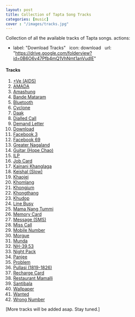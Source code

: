 ```yaml
---
layout: post
title: Collection of Tapta Song Tracks
categories: [music]
cover : "/images/tracks.jpg"
---
```


Collection of all the available tracks of Tapta songs. 
actions:
  - label: "Download Tracks"
    icon: download
    url: "https://drive.google.com/folderview?id=0B6O6v47Pfb4mQ1VhNmt1anVudlE"

#### Tracks 
1. [+Ve (AIDS)](https://drive.google.com/file/d/0B6O6v47Pfb4mNml2cGM2VTFwU0U/view?usp=drivesdk)
2. [AMADA](https://drive.google.com/file/d/0B6O6v47Pfb4mMFFJYk85V05sWUk/view?usp=drivesdk)
3. [Amashung](https://drive.google.com/file/d/0B6O6v47Pfb4mVWZaLWRVVXZxMzA/view?usp=drivesdk)
4. [Bande Mataram](https://drive.google.com/file/d/0B6O6v47Pfb4meERRb0tCLWN2M2c/view?usp=drivesdk)
5. [Bluetooth](https://drive.google.com/file/d/0B6O6v47Pfb4mbEw5WUJ3NnVZajg/view?usp=drivesdk)
6. [Cyclone](https://drive.google.com/file/d/0B6O6v47Pfb4ma3gzZlU2djVtcFE/view?usp=drivesdk)
7. [Daak](https://drive.google.com/file/d/0B6O6v47Pfb4mRTZVbnZMMnp0SG8/view?usp=drivesdk)
8. [Dialled Call](https://drive.google.com/file/d/0B6O6v47Pfb4mY091YXk4WC1SOFk/view?usp=drivesdk)
9. [Demand Letter](https://drive.google.com/file/d/0B6O6v47Pfb4mMTdFU2VJckJ2SVE/view?usp=drivesdk)
10. [Download](https://drive.google.com/file/d/0B6O6v47Pfb4mUnd2NmxPZ2Q1S1E/view?usp=drivesdk)
11. [Facebook 3](https://drive.google.com/file/d/0B6O6v47Pfb4mZi1XbWhyMkp0bDA/view?usp=drivesdk)
12. [Facebook 69](https://drive.google.com/file/d/0B6O6v47Pfb4mTEloempaSEtQdEE/view?usp=drivesdk)
13. [Greater Nagaland](https://drive.google.com/file/d/0B6O6v47Pfb4mTXlacHh5UHdDUWM/view?usp=drivesdk)
14. [Guitar (Hope Chao)](https://drive.google.com/file/d/0B6O6v47Pfb4mUnJnX3BuYzBZMlU/view?usp=drivesdk)
15. [ILP](https://drive.google.com/file/d/0B6O6v47Pfb4mSE5BRm9wWUpGQ3M/view?usp=drivesdk)
16. [Job Card](https://drive.google.com/file/d/0B6O6v47Pfb4mQUFLMHByU1h0ODA/view?usp=drivesdk)
17. [Kainani Khanglaga](https://drive.google.com/file/d/0B6O6v47Pfb4mVGsxYmNhNDVBdms/view?usp=drivesdk)
18. [Keishal (Slow)](https://drive.google.com/file/d/0B6O6v47Pfb4mczRNa0NSUEtYTDQ/view?usp=drivesdk)
19. [Khaojei](https://drive.google.com/file/d/0B6O6v47Pfb4mcWJURmh5R3NVdlk/view?usp=drivesdk)
20. [Khomlang](https://drive.google.com/file/d/0B6O6v47Pfb4mRXpTNy0wMEhyLTA/view?usp=drivesdk)
20. [Khongjum](https://drive.google.com/file/d/0B6O6v47Pfb4mWWY2b2JnelNRVzA/view?usp=drivesdk)
21. [Khongthang](https://drive.google.com/file/d/0B6O6v47Pfb4mS2g1SzJuREpvNHM/view?usp=drivesdk)
22. [Khudop](https://drive.google.com/file/d/0B6O6v47Pfb4mbVgxWUloZFVIcFE/view?usp=drivesdk)
23. [Line Busy](https://drive.google.com/file/d/0B6O6v47Pfb4mYU0ycXlOcE1qckk/view?usp=drivesdk)
24. [Mama Nang Tummi](https://drive.google.com/file/d/0B6O6v47Pfb4mdFJyRXZNRWRWNjQ/view?usp=drivesdk)
25. [Memory Card](https://drive.google.com/file/d/0B6O6v47Pfb4mRDR5a09vc0szMEk/view?usp=drivesdk)
26. [Message (SMS)](https://drive.google.com/file/d/0B6O6v47Pfb4mUXhEV29ibGlvclE/view?usp=drivesdk)
27. [Miss Call](https://drive.google.com/file/d/0B6O6v47Pfb4maThLc1dKMGdTWkU/view?usp=drivesdk)
28. [Mobile Number](https://drive.google.com/file/d/0B6O6v47Pfb4mV1I3Ml9WcC1oejg/view?usp=drivesdk)
29. [Morgue](https://drive.google.com/file/d/0B6O6v47Pfb4mVnZTUUVTMzFKMTg/view?usp=drivesdk)
30. [Munda](https://drive.google.com/file/d/0B6O6v47Pfb4mZGxOUndxOFBkUHM/view?usp=drivesdk)
31. [NH-39,53](https://drive.google.com/file/d/0B6O6v47Pfb4mWEJVTjVDQWQybjA/view?usp=drivesdk)
32. [Night Pack](https://drive.google.com/file/d/0B6O6v47Pfb4mQnc1SUJ6azlPLTg/view?usp=drivesdk)
33. [Panjee](https://drive.google.com/file/d/0B6O6v47Pfb4mNWJkdHFNMHNCLUU/view?usp=drivesdk)
34. [Problem](https://drive.google.com/file/d/0B6O6v47Pfb4ma0NLLUpSMDBCakk/view?usp=drivesdk)
35. [Pullasi (1819-1826)](https://drive.google.com/file/d/0B6O6v47Pfb4mTExxNGpwUkJ0Qkk/view?usp=drivesdk)
36. [Recharge Card](https://drive.google.com/file/d/0B6O6v47Pfb4mZENVaFRkZkFzRVU/view?usp=drivesdk)
37. [Restaurant Mamalli](https://drive.google.com/file/d/0B6O6v47Pfb4mMko0emlSTDJnTFE/view?usp=drivesdk)
38. [Santibala](https://drive.google.com/file/d/0B6O6v47Pfb4mNnk0bV9FWTNvZ1E/view?usp=drivesdk)
39. [Wallpaper](https://drive.google.com/file/d/0B6O6v47Pfb4mMlBNRjU3RUFyZUE/view?usp=drivesdk)
40. [Wanted](https://drive.google.com/file/d/0B6O6v47Pfb4mOGNNWEVuTl9zVG8/view?usp=drivesdk)
41. [Wrong Number](https://drive.google.com/file/d/0B6O6v47Pfb4mV0J6S3NNaW5RTkE/view?usp=drivesdk)

[More tracks will be added asap. Stay tuned.]
